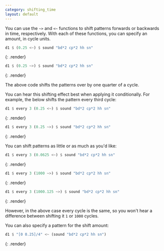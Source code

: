 ```yaml
---
category: shifting_time
layout: default
---
```


You can use the `~>` and `<~` functions to shift patterns forwards or backwards in time, respectively. With each of these functions, you can specify an amount, in cycle units.

~~~haskell
d1 $ (0.25 <~) $ sound "bd*2 cp*2 hh sn"
~~~
{: .render}

~~~haskell
d1 $ (0.25 ~>) $ sound "bd*2 cp*2 hh sn"
~~~
{: .render}

The above code shifts the patterns over by one quarter of a cycle.

You can hear this shifting effect best when applying it conditionally. For example, the below shifts the pattern every third cycle:

~~~haskell
d1 $ every 3 (0.25 <~) $ sound "bd*2 cp*2 hh sn"
~~~
{: .render}

~~~haskell
d1 $ every 3 (0.25 ~>) $ sound "bd*2 cp*2 hh sn"
~~~

{: .render}

You can shift patterns as little or as much as you'd like:

~~~haskell
d1 $ every 3 (0.0625 <~) $ sound "bd*2 cp*2 hh sn"
~~~
{: .render}

~~~haskell
d1 $ every 3 (1000 ~>) $ sound "bd*2 cp*2 hh sn"
~~~
{: .render}

~~~haskell
d1 $ every 3 (1000.125 ~>) $ sound "bd*2 cp*2 hh sn"
~~~
{: .render}

However, in the above case every cycle is the same, so you won't hear a difference between shifting it `1` or `1000` cycles.

You can also specify a pattern for the shift amount:

~~~haskell
d1 $ "[0 0.25]/4" <~ (sound "bd*2 cp*2 hh sn")
~~~
{: .render}
